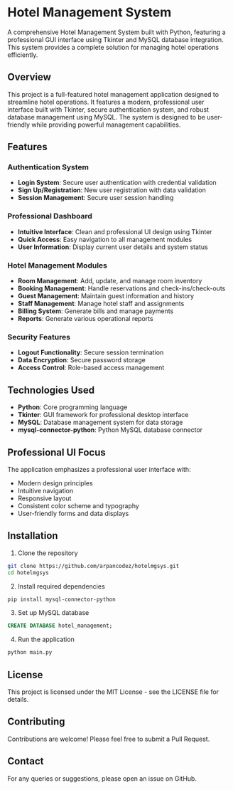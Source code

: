 # Hotel Management System

A comprehensive Hotel Management System built with Python, featuring a professional GUI interface using Tkinter and MySQL database integration. This system provides a complete solution for managing hotel operations efficiently.

## Overview

This project is a full-featured hotel management application designed to streamline hotel operations. It features a modern, professional user interface built with Tkinter, secure authentication system, and robust database management using MySQL. The system is designed to be user-friendly while providing powerful management capabilities.

## Features

### Authentication System
- **Login System**: Secure user authentication with credential validation
- **Sign Up/Registration**: New user registration with data validation
- **Session Management**: Secure user session handling

### Professional Dashboard
- **Intuitive Interface**: Clean and professional UI design using Tkinter
- **Quick Access**: Easy navigation to all management modules
- **User Information**: Display current user details and system status

### Hotel Management Modules
- **Room Management**: Add, update, and manage room inventory
- **Booking Management**: Handle reservations and check-ins/check-outs
- **Guest Management**: Maintain guest information and history
- **Staff Management**: Manage hotel staff and assignments
- **Billing System**: Generate bills and manage payments
- **Reports**: Generate various operational reports

### Security Features
- **Logout Functionality**: Secure session termination
- **Data Encryption**: Secure password storage
- **Access Control**: Role-based access management

## Technologies Used

- **Python**: Core programming language
- **Tkinter**: GUI framework for professional desktop interface
- **MySQL**: Database management system for data storage
- **mysql-connector-python**: Python MySQL database connector

## Professional UI Focus

The application emphasizes a professional user interface with:
- Modern design principles
- Intuitive navigation
- Responsive layout
- Consistent color scheme and typography
- User-friendly forms and data displays

## Installation

1. Clone the repository
```bash
git clone https://github.com/arpancodez/hotelmgsys.git
cd hotelmgsys
```

2. Install required dependencies
```bash
pip install mysql-connector-python
```

3. Set up MySQL database
```sql
CREATE DATABASE hotel_management;
```

4. Run the application
```bash
python main.py
```

## License

This project is licensed under the MIT License - see the LICENSE file for details.

## Contributing

Contributions are welcome! Please feel free to submit a Pull Request.

## Contact

For any queries or suggestions, please open an issue on GitHub.
